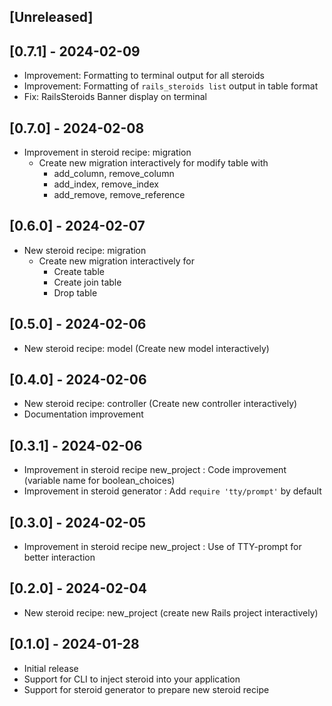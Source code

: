 ## [Unreleased]

## [0.7.1] - 2024-02-09

- Improvement: Formatting to terminal output for all steroids
- Improvement: Formatting of `rails_steroids list` output in table format
- Fix: RailsSteroids Banner display on terminal

## [0.7.0] - 2024-02-08

- Improvement in steroid recipe: migration
  - Create new migration interactively for modify table with
    * add_column, remove_column
    * add_index, remove_index
    * add_remove, remove_reference

## [0.6.0] - 2024-02-07

- New steroid recipe: migration
  - Create new migration interactively for
    * Create table
    * Create join table
    * Drop table

## [0.5.0] - 2024-02-06

- New steroid recipe: model (Create new model interactively)

## [0.4.0] - 2024-02-06

- New steroid recipe: controller (Create new controller interactively)
- Documentation improvement

## [0.3.1] - 2024-02-06

- Improvement in steroid recipe new_project : Code improvement (variable name for boolean_choices)
- Improvement in steroid generator : Add `require 'tty/prompt'` by default

## [0.3.0] - 2024-02-05

- Improvement in steroid recipe new_project : Use of TTY-prompt for better interaction

## [0.2.0] - 2024-02-04

- New steroid recipe: new_project (create new Rails project interactively)

## [0.1.0] - 2024-01-28

- Initial release
- Support for CLI to inject steroid into your application
- Support for steroid generator to prepare new steroid recipe
